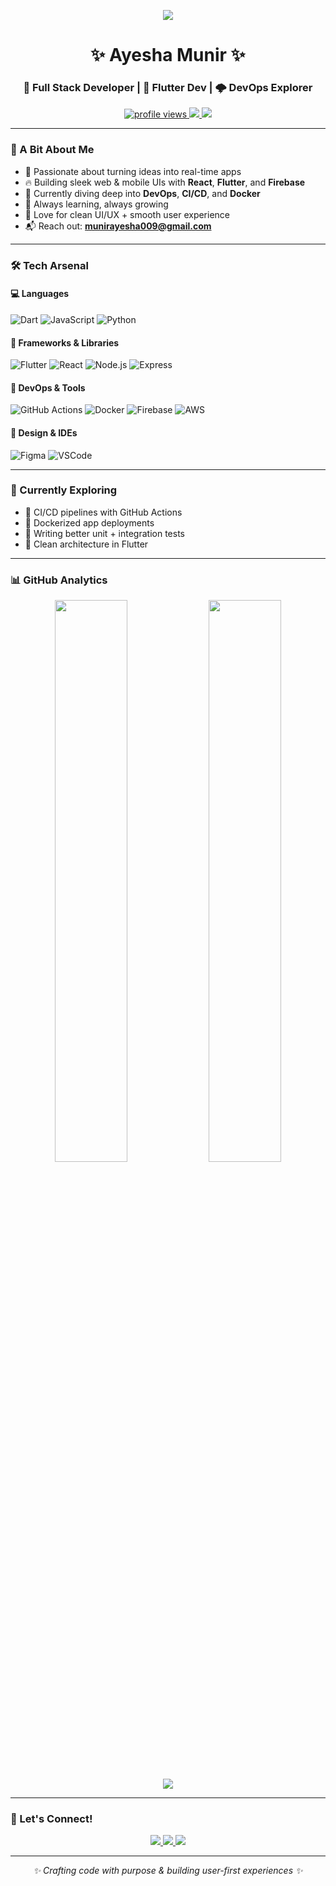 <!-- Banner -->
<p align="center">
  <img src="https://readme-typing-svg.demolab.com/?lines=Hi,+I'm+Ayesha+Munir!;Full+Stack+Web+%26+Mobile+Developer;Flutter+Lover+|+DevOps+Explorer;Let’s+Build+Something+Awesome!" 
       style="max-width: 100%;" />
</p>

<h1 align="center">✨ Ayesha Munir ✨</h1>
<h3 align="center">🚀 Full Stack Developer | 📱 Flutter Dev | 🌩️ DevOps Explorer</h3>

<p align="center">
  <a href="https://github.com/ayesha942">
    <img src="https://komarev.com/ghpvc/?username=ayesha942&label=Profile%20Views&color=purple&style=flat-square" alt="profile views"/>
  </a>
  <a href="https://www.linkedin.com/in/ayesha-munir-3b7614242/">
    <img src="https://img.shields.io/badge/-LinkedIn-0077B5?style=flat-square&logo=linkedin&logoColor=white"/>
  </a>
  <a href="mailto:munirayesha009@gmail.com">
    <img src="https://img.shields.io/badge/-Gmail-D14836?style=flat-square&logo=gmail&logoColor=white"/>
  </a>
</p>

---

### 💫 A Bit About Me

- 🎯 Passionate about turning ideas into real-time apps  
- 🔥 Building sleek web & mobile UIs with **React**, **Flutter**, and **Firebase**  
- 🚧 Currently diving deep into **DevOps**, **CI/CD**, and **Docker**  
- 🧠 Always learning, always growing  
- 🎨 Love for clean UI/UX + smooth user experience  
- 📬 Reach out: **munirayesha009@gmail.com**

---

### 🛠️ Tech Arsenal

#### 💻 Languages
![Dart](https://img.shields.io/badge/Dart-0175C2?style=for-the-badge&logo=dart&logoColor=white)
![JavaScript](https://img.shields.io/badge/JavaScript-F7DF1E?style=for-the-badge&logo=javascript&logoColor=black)
![Python](https://img.shields.io/badge/Python-3776AB?style=for-the-badge&logo=python&logoColor=white)

#### 🚀 Frameworks & Libraries
![Flutter](https://img.shields.io/badge/Flutter-02569B?style=for-the-badge&logo=flutter&logoColor=white)
![React](https://img.shields.io/badge/React-61DAFB?style=for-the-badge&logo=react&logoColor=black)
![Node.js](https://img.shields.io/badge/Node.js-339933?style=for-the-badge&logo=nodedotjs&logoColor=white)
![Express](https://img.shields.io/badge/Express-000000?style=for-the-badge&logo=express&logoColor=white)

#### 🧠 DevOps & Tools
![GitHub Actions](https://img.shields.io/badge/GitHub%20Actions-2088FF?style=for-the-badge&logo=github-actions&logoColor=white)
![Docker](https://img.shields.io/badge/Docker-2496ED?style=for-the-badge&logo=docker&logoColor=white)
![Firebase](https://img.shields.io/badge/Firebase-ffca28?style=for-the-badge&logo=firebase&logoColor=black)
![AWS](https://img.shields.io/badge/AWS-232F3E?style=for-the-badge&logo=amazon-aws&logoColor=white)

#### 🎨 Design & IDEs
![Figma](https://img.shields.io/badge/Figma-F24E1E?style=for-the-badge&logo=figma&logoColor=white)
![VSCode](https://img.shields.io/badge/VSCode-007ACC?style=for-the-badge&logo=visual-studio-code&logoColor=white)

---

### 🌱 Currently Exploring
- 🔄 CI/CD pipelines with GitHub Actions  
- 🐳 Dockerized app deployments  
- 🧪 Writing better unit + integration tests  
- 📲 Clean architecture in Flutter  

---

### 📊 GitHub Analytics

<p align="center">
  <img src="https://github-readme-stats.vercel.app/api?username=ayesha942&show_icons=true&theme=tokyonight&count_private=true" width="48%" />
  <img src="https://github-readme-streak-stats.herokuapp.com?user=ayesha942&theme=tokyonight&hide_border=false" width="48%" />
</p>
<p align="center">
  <img src="https://github-readme-stats.vercel.app/api/top-langs/?username=ayesha942&layout=compact&theme=tokyonight" />
</p>

---

### 🚀 Let's Connect!

<p align="center">
  <a href="mailto:munirayesha009@gmail.com">
    <img src="https://img.shields.io/badge/Gmail-red?style=for-the-badge&logo=gmail&logoColor=white" />
  </a>
  <a href="https://www.linkedin.com/in/ayesha-munir-3b7614242/">
    <img src="https://img.shields.io/badge/LinkedIn-blue?style=for-the-badge&logo=linkedin&logoColor=white" />
  </a>
  <a href="https://github.com/ayesha942">
    <img src="https://img.shields.io/badge/GitHub-black?style=for-the-badge&logo=github&logoColor=white" />
  </a>
</p>

---

<p align="center"><i>✨ Crafting code with purpose & building user-first experiences ✨</i></p>
